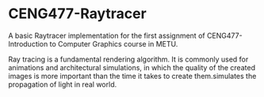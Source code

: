 # CENG477-Raytracer

A basic Raytracer implementation for the first assignment of CENG477-Introduction to Computer Graphics course in METU. 

Ray tracing is a fundamental rendering algorithm. It is commonly used for animations and architectural simulations, in which the quality of the created images is more important than the time
it takes to create them.simulates the propagation of light in real world.
